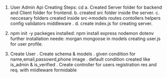 1. User Admin Api Creating Steps:
cd
a. Created Server folder for backend and Client folder for frontend.
b. created src folder inside the server.
c. neccesary folders created inside src->models routes contollers helpers config validators middleware .
d. create index.js for creating server.

2. npm init -y
packeges installed:
npm install express nodemon dotenv
further installation neede:
morgan mongoose
in models creating user.js for user profile.

3. Create User
   . Create schema & models
   . given condition for name,email,passowrd,phone image
   . default condition created like is_admin & is_verified
   . Create controller for users registration res and req. with miidleware formidable